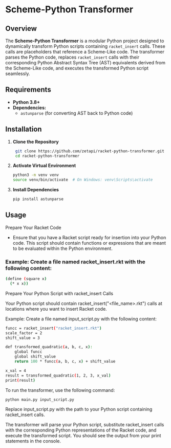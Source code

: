 # Scheme-Python Transformer

## Overview

The **Scheme-Python Transformer** is a modular Python project designed to dynamically transform Python scripts containing `racket_insert` calls. These calls are placeholders that reference a Scheme-Like code. The transformer parses the Python code, replaces `racket_insert` calls with their corresponding Python Abstract Syntax Tree (AST) equivalents derived from the Scheme-Like code, and executes the transformed Python script seamlessly.

## Requirements

- **Python 3.8+**
- **Dependencies:**
  - `astunparse` (for converting AST back to Python code)
## Installation

1. **Clone the Repository**

   ```bash
    git clone https://github.com/zetapi/racket-python-transformer.git
    cd racket-python-transformer
    ```
2. **Activate Virtual Environment**
    ```bash
    python3 -m venv venv
    source venv/bin/activate  # On Windows: venv\Scripts\activate

3. **Install Dependencies**
   ```bash
   pip install astunparse
   ```

## Usage
Prepare Your Racket Code

- Ensure that you have a Racket script ready for insertion into your Python code. This script should contain functions or expressions that are meant to be evaluated within the Python environment.

### Example: Create a file named racket_insert.rkt with the following content:

```bash
(define (square x)
  (* x x))
```

Prepare Your Python Script with racket_insert Calls

Your Python script should contain racket_insert("<file_name>.rkt") calls at locations where you want to insert Racket code.

Example: Create a file named input_script.py with the following content:

```bash
funcc = racket_insert("racket_insert.rkt")
scale_factor = 2  
shift_value = 3 

def transformed_quadratic(a, b, c, x):
    global funcc
    global shift_value
    return 100 * funcc(a, b, c, x) + shift_value

x_val = 4
result = transformed_quadratic(1, 2, 3, x_val)   
print(result)  
```

To run the transformer, use the following command:

```bash 
python main.py input_script.py
```
Replace input_script.py with the path to your Python script containing racket_insert calls.

The transformer will parse your Python script, substitute racket_insert calls with the corresponding Python representations of the Racket code, and execute the transformed script. You should see the output from your print statements in the console.

